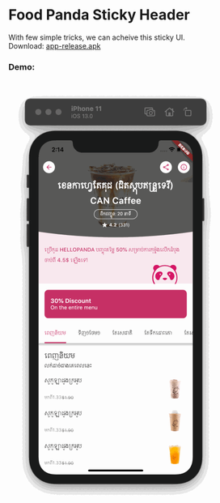 # Food Panda Sticky Header
With few simple tricks, we can acheive this sticky UI.
<br>Download: [app-release.apk](android/apk/app-release.apk)
### Demo:

![detail](assets/gif/record.gif)





